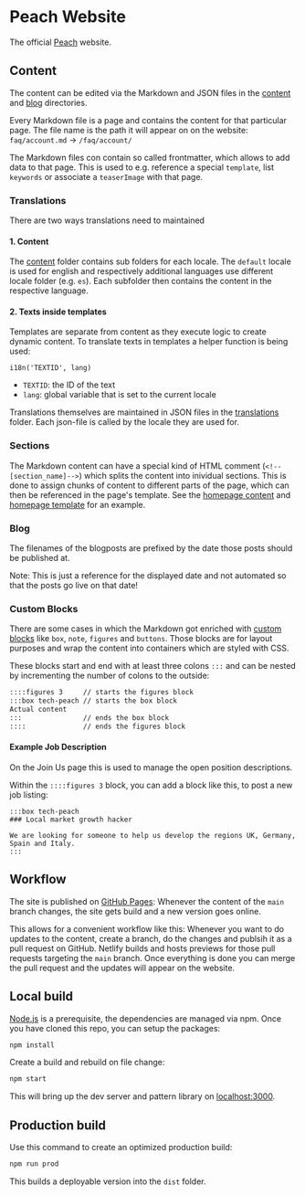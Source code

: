 # Peach Website

The official [Peach](https://peachbitcoin.com) website.

## Content

The content can be edited via the Markdown and JSON files in the [content](./content/default) and [blog](./default/blog) directories.

Every Markdown file is a page and contains the content for that particular page.
The file name is the path it will appear on on the website: `faq/account.md` ->  `/faq/account/`

The Markdown files con contain so called frontmatter, which allows to add data to that page.
This is used to e.g. reference a special `template`, list `keywords` or associate a `teaserImage` with that page.

### Translations
There are two ways translations need to maintained

#### 1. Content
The [content](./content/default) folder contains sub folders for each locale.
The `default` locale is used for english and respectively additional languages use different locale folder (e.g. `es`).
Each subfolder then contains the content in the respective language.

#### 2. Texts inside templates
Templates are separate from content as they execute logic to create dynamic content.
To translate texts in templates a helper function is being used:

`i18n('TEXTID', lang)`

- `TEXTID`: the ID of the text
- `lang`: global variable that is set to the current locale

Translations themselves are maintained in JSON files in the [translations](./translations) folder.
Each json-file is called by the locale they are used for.

### Sections

The Markdown content can have a special kind of HTML comment (`<!--[section_name]-->`) which splits the content into inividual sections.
This is done to assign chunks of content to different parts of the page, which can then be referenced in the page's template.
See the [homepage content](./content/index.md) and [homepage template](./src/index.pug) for an example.

### Blog

The filenames of the blogposts are prefixed by the date those posts should be published at.

Note: This is just a reference for the displayed date and not automated so that the posts go live on that date!

### Custom Blocks

There are some cases in which the Markdown got enriched with [custom blocks](./helpers.js) like `box`, `note`, `figures` and `buttons`.
Those blocks are for layout purposes and wrap the content into containers which are styled with CSS.

These blocks start and end with at least three colons `:::` and can be nested by incrementing the number of colons to the outside:

```md
::::figures 3     // starts the figures block
:::box tech-peach // starts the box block
Actual content
:::               // ends the box block
::::              // ends the figures block
```

#### Example Job Description

On the Join Us page this is used to manage the open position descriptions.

Within the `::::figures 3` block, you can add a block like this, to post a new job listing:

```
:::box tech-peach
### Local market growth hacker

We are looking for someone to help us develop the regions UK, Germany, Spain and Italy.
:::
```

## Workflow

The site is published on [GitHub Pages](https://docs.github.com/en/pages/configuring-a-custom-domain-for-your-github-pages-site/about-custom-domains-and-github-pages):
Whenever the content of the `main` branch changes, the site gets build and a new version goes online.

This allows for a convenient workflow like this:
Whenever you want to do updates to the content, create a branch, do the changes and publsih it as a pull request on GitHub.
Netlify builds and hosts previews for those pull requests targeting the `main` branch.
Once everything is done you can merge the pull request and the updates will appear on the website.

## Local build

[Node.js](https://nodejs.org/en/) is a prerequisite, the dependencies are managed via npm.
Once you have cloned this repo, you can setup the packages:

```bash
npm install
```

Create a build and rebuild on file change:

```bash
npm start
```

This will bring up the dev server and pattern library on [localhost:3000](http://localhost:3000).

## Production build

Use this command to create an optimized production build:

```bash
npm run prod
```

This builds a deployable version into the `dist` folder.
